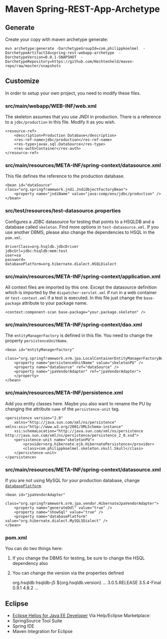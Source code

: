 Maven Spring-REST-App-Archetype
===============================

Generate
--------

Create your copy with maven archetype generate:

    mvn archetype:generate -DarchetypeGroupId=com.philippkoelmel  -DarchetypeArtifactId=spring-rest-webapp-archetype  -DarchetypeVersion=0.0.1-SNAPSHOT  -DarchetypeRepository=https://github.com/Hechtenheld/maven-repo/raw/master/snapshots

Customize
---------

In order to setup your own project, you need to modify these files.

### src/main/webapp/WEB-INF/web.xml

The skeleton assumes that you use JNDI in production. There is a reference to a `jdbc/production` in this file. Modify it as you wish.

    <resource-ref>
    	<description>Production Database</description>
    	<res-ref-name>jdbc/production</res-ref-name>
    	<res-type>javax.sql.DataSource</res-type>
    	<res-auth>Container</res-auth>
    </resource-ref>

### src/main/resources/META-INF/spring-context/datasource.xml

This file defines the reference to the production database.

    <bean id="dataSource" class="org.springframework.jndi.JndiObjectFactoryBean">
    	<property name="jndiName" value="java:comp/env/jdbc/production" />
    </bean>
	
### src/test/resources/test-datasource.properties

Configures a JDBC datasource for testing that points to a HSQLDB and a database called `skeleton`. Find more options in `test-datasource.xml`. If you use another DBMS, please also change the dependencies to HSQL in the `pom.xml`.

    driverClass=org.hsqldb.jdbcDriver
    jdbcUrl=jdbc:hsqldb:mem:test
    user=sa
    password=
    databasePlatform=org.hibernate.dialect.HSQLDialect

### src/main/resources/META-INF/spring-context/application.xml

All context files are imported by this one. Except the datasource definition which is imported by the `dispatcher-servlet.xml` if run in a web container or `test-context.xml` if a test is executed. In this file just change the `base-package` attribute to your package name.

    <context:component-scan base-package="your.package.skeleton" />

### src/main/resources/META-INF/spring-context/dao.xml

The `entityManagerFactory` is defined in this file. You need to change the property `persistenceUnitName`. 

    <bean id="entityManagerFactory"
    	class="org.springframework.orm.jpa.LocalContainerEntityManagerFactoryBean">
    	<property name="persistenceUnitName" value="skeletonPU" />
    	<property name="dataSource" ref="dataSource" />
    	<property name="jpaVendorAdapter" ref="jpaVendorAdapter">
    	</property>
    </bean>

### src/main/resources/META-INF/persistence.xml

Add you entity classes here. Maybe you also want to rename the PU by changing the attribute `name` of the `persistence-unit` tag.

    <persistence version="2.0"
    	xmlns="http://java.sun.com/xml/ns/persistence" xmlns:xsi="http://www.w3.org/2001/XMLSchema-instance"
    	xsi:schemaLocation="http://java.sun.com/xml/ns/persistence http://java.sun.com/xml/ns/persistence/persistence_2_0.xsd">
    	<persistence-unit name="skeletonPU">
    		<provider>org.hibernate.ejb.HibernatePersistence</provider>
    		<class>com.philippkoelmel.skeleton.skull.Skull</class>
    	</persistence-unit>
    </persistence>

### src/main/resources/META-INF/spring-context/datasource.xml

If you are not using MySQL for your production database, change [`databasePlatform`](http://docs.jboss.org/hibernate/core/3.5/api/org/hibernate/dialect/package-summary.html). 

    <bean id="jpaVendorAdapter"
    	class="org.springframework.orm.jpa.vendor.HibernateJpaVendorAdapter">
    	<property name="generateDdl" value="true" />
    	<property name="showSql" value="true" />
    	<property name="databasePlatform" value="org.hibernate.dialect.MySQL5Dialect" />
    </bean>

### pom.xml

You can do two things here:
1. If you change the DBMS for testing, be sure to change the HSQL dependency also
2. You can change the version via the properties defined

    <dependency>
    	<groupId>org.hsqldb</groupId>
    	<artifactId>hsqldb-j5</artifactId>
    	<version>${org.hsqldb.version}</version>
    </dependency>
	...
    <properties>
    	<org.springframework.version>3.0.5.RELEASE</org.springframework.version>
    	<org.hibernate.version>3.5.4-Final</org.hibernate.version>
    	<c3p0.version>0.9.1</c3p0.version>
    	<junit.version>4.8.2</junit.version>
    ...

Eclipse
-------

* [Eclipse Helios for Java EE Developer](http://www.eclipse.org/downloads/packages/eclipse-ide-java-ee-developers/heliossr2)
Via Help/Eclipse Marketplace:
* SpringSource Tool Suite
* Spring IDE
* Maven Integration for Eclipse

